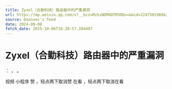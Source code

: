 ```yaml
---
title: Zyxel（合勤科技）路由器中的严重漏洞
url: https://mp.weixin.qq.com/s?__biz=MzkxNDM4OTM3OQ==&mid=2247501969&idx=3&sn=4c46939ec96ab5a8013ec34eb54fea29
source: Doonsec's feed
date: 2024-09-08
fetch_date: 2025-10-06T18:20:57.284497
---
```


# Zyxel（合勤科技）路由器中的严重漏洞

：
，
。

视频
小程序
赞
，轻点两下取消赞
在看
，轻点两下取消在看